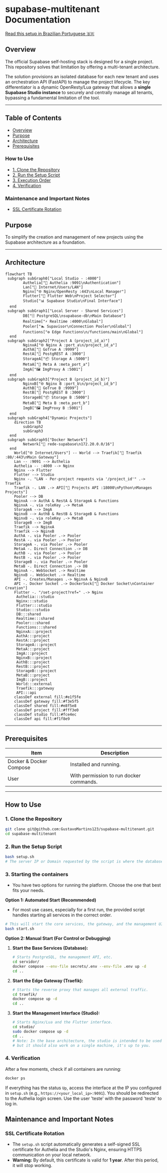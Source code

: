 # supabase-multitenant Documentation

[Read this setup in Brazilian Portuguese 🇧🇷](./LEIAME.md)

## Overview

The official Supabase self-hosting stack is designed for a single project. This repository solves that limitation by offering a multi-tenant architecture.

The solution provisions an isolated database for each new tenant and uses an orchestration API (FastAPI) to manage the project lifecycle. The key differentiator is a dynamic OpenResty/Lua gateway that allows a **single Supabase Studio instance** to securely and centrally manage all tenants, bypassing a fundamental limitation of the tool.

-----

## Table of Contents

  - [Overview](#overview)
  - [Purpose](#purpose)
  - [Architecture](#architecture)
  - [Prerequisites](#prerequisites)
  
### How to Use

  - [1. Clone the Repository](#clone-the-repository)
  - [2. Run the Setup Script](#run-the-setup-script)
  - [3. Execution Order](#execution-order)
  - [4. Verification](#verification)

### Maintenance and Important Notes

  - [SSL Certificate Rotation](#ssl-certificate-rotation)

## Purpose

To simplify the creation and management of new projects using the Supabase architecture as a foundation.

-----

## Architecture

```mermaid
flowchart TB
 subgraph subGraph0["Local Studio - :4000"]
        Authelia["🔐 Authelia :9091\nAuthentication"]
        Lan["🛜 Internet/Users/LAN"]
        Nginx["🌐 Nginx/OpenResty :443\nLocal Manager"]
        Flutter["📱 Flutter Web\nProject Selector"]
        Studio["📊 Supabase Studio\nFinal Interface"]
  end
 subgraph subGraph1["Local Server - Shared Services"]
        DB["🗄️ PostgreSQL\nsupabase-db\nMain Database"]
        Realtime["⚡ Realtime :4000\nGlobal"]
        Pooler["🏊 Supavisor\nConnection Pooler\nGlobal"]
        Functions["⚙️ Edge Functions\n/functions/main\nGlobal"]
  end
 subgraph subGraph2["Project A (project_id_a)"]
        NginxA["🌐 Nginx A :port_a\n/project_id_a"]
        AuthA["🔑 GoTrue A :9999"]
        RestA["📡 PostgREST A :3000"]
        StorageA["📦 Storage A :5000"]
        MetaA["🔧 Meta A :meta_port_a"]
        ImgA["🖼️ ImgProxy A :5001"]
  end
 subgraph subGraph3["Project B (project_id_b)"]
        NginxB["🌐 Nginx B :port_b\n/project_id_b"]
        AuthB["🔑 GoTrue B :9999"]
        RestB["📡 PostgREST B :3000"]
        StorageB["📦 Storage B :5000"]
        MetaB["🔧 Meta B :meta_port_b"]
        ImgB["🖼️ ImgProxy B :5001"]
  end
 subgraph subGraph4["Dynamic Projects"]
    direction TB
        subGraph2
        subGraph3
  end
 subgraph subGraph5["Docker Network"]
        Network["🔗 rede-supabase\n172.20.0.0/16"]
  end
    World["🌐 Internet/Users"] -- World --> Traefik["🚦 Traefik :80/:443\nMain Gateway"]
    Lan -- :9091 --> Authelia
    Authelia -- :4000 --> Nginx
    Nginx --> Flutter
    Flutter --> Studio
    Nginx -. "LAN - Per-project requests via '/project_id'" .-> Traefik
    Traefik -. LAN .-> API["🐍 Projects API :18000\nPython\nManages Projects"]
    Pooler --> DB
    NginxA --> AuthA & RestA & StorageA & Functions
    NginxA -. via roleKey .-> MetaA
    StorageA --> ImgA
    NginxB --> AuthB & RestB & StorageB & Functions
    NginxB -. via roleKey .-> MetaB
    StorageB --> ImgB
    Traefik --> NginxA
    Traefik --> NginxB
    AuthA -. via Pooler .-> Pooler
    RestA -. via Pooler .-> Pooler
    StorageA -. via Pooler .-> Pooler
    MetaA -. Direct Connection .-> DB
    AuthB -. via Pooler .-> Pooler
    RestB -. via Pooler .-> Pooler
    StorageB -. via Pooler .-> Pooler
    MetaB -. Direct Connection .-> DB
    NginxA -. WebSocket .-> Realtime
    NginxB -. WebSocket .-> Realtime
    API -. Creates/Manages .-> NginxA & NginxB
    API -. Docker Socket .-> DockerSock["🐳 Docker Socket\nContainer Creation"]
    Flutter -. "/set-project?ref=" .-> Nginx
     Authelia:::studio
     Nginx:::studio
     Flutter:::studio
     Studio:::studio
     DB:::shared
     Realtime:::shared
     Pooler:::shared
     Functions:::shared
     NginxA:::project
     AuthA:::project
     RestA:::project
     StorageA:::project
     MetaA:::project
     ImgA:::project
     NginxB:::project
     AuthB:::project
     RestB:::project
     StorageB:::project
     MetaB:::project
     ImgB:::project
     World:::external
     Traefik:::gateway
     API:::api
    classDef external fill:#e1f5fe
    classDef gateway fill:#f3e5f5
    classDef shared fill:#e8f5e8
    classDef project fill:#fff3e0
    classDef studio fill:#fce4ec
    classDef api fill:#f1f8e9
```

-----

## Prerequisites

| Item | Description |
|---|---|
| Docker & Docker Compose | Installed and running. |
| User    | With permission to run docker commands. 
-----

## How to Use

### 1\. Clone the Repository

```bash
git clone git@github.com:GustavoMartins123/supabase-multitenant.git
cd supabase-multitenant
```

### 2\. Run the Setup Script

```bash
bash setup.sh
# The server IP or Domain requested by the script is where the database and Traefik will be hosted.
```

### 3\. Starting the containers

* You have two options for running the platform. Choose the one that best fits your needs.

**Option 1: Automated Start (Recommended)**

* For most use cases, especially for a first run, the provided script handles starting all services in the correct order.

```bash
# This will start the core services, the gateway, and the management UI
bash start.sh
```
**Option 2: Manual Start (For Control or Debugging)**

  1.  **Start the Base Services (Database):**

      ```bash
      # Starts PostgreSQL, the management API, etc.
      cd servidor/
      docker compose --env-file secrets/.env --env-file .env up -d
      cd .. 
      ```

  2.  **Start the Edge Gateway (Traefik):**

      ```bash
      # Starts the reverse proxy that manages all external traffic.
      cd traefik/
      docker compose up -d
      cd ..
      ```

  3.  **Start the Management Interface (Studio):**

      ```bash
      # Starts Nginx/Lua and the Flutter interface.
      cd studio/
      sudo docker compose up -d
      cd ..
      # Note: In the base architecture, the studio is intended to be used on a machine other than the server,
      # but it should also work on a single machine, it's up to you.
      ```

### 4\. Verification

After a few moments, check if all containers are running:

```bash
docker ps
```

If everything has the status `Up`, access the interface at the IP you configured in `setup.sh` (e.g., `https://<your_local_ip>:9091`). You should be redirected to the Authelia login screen.
Use the user 'teste' with the password 'teste' to log in.

## Maintenance and Important Notes

### SSL Certificate Rotation

  * The `setup.sh` script automatically generates a self-signed SSL certificate for Authelia and the Studio's Nginx, ensuring HTTPS communication on your local network.
  * **Warning:** By default, this certificate is valid for **1 year**. After this period, it will stop working.
